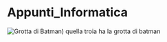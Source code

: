 # Appunti_Informatica
![Grotta di Batman](https://www.google.com/imgres?q=grotta%20di%20batman&imgurl=https%3A%2F%2Fblog.casa.it%2Fwp-content%2Fuploads%2F2013%2F08%2Fbatman.png&imgrefurl=https%3A%2F%2Fblog.casa.it%2F2013%2F08%2F28%2Ffamolo-strano-taiwan-motel-offre-propri-ospiti-caverna-batman%2F&docid=IBJ5CCALPBFEAM&tbnid=_TjB5XIyLQ1i4M&vet=12ahUKEwi1uNySoYSMAxXbg_0HHU_uByMQM3oECE8QAA..i&w=608&h=358&hcb=2&ved=2ahUKEwi1uNySoYSMAxXbg_0HHU_uByMQM3oECE8QAA))
quella troia ha la grotta di batman
